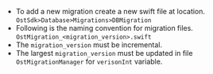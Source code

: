 - To add a new migration create a new swift file at location. 
  `OstSdk>Database>Migrations>DBMigration`
- Following is the naming convention for migration files.
  `OstMigration_<migration_version>.swift`
- The  `migration_version` must be incremental.
- The largest `migration_version` must be updated in file `OstMigrationManager` for `verisonInt` variable.
